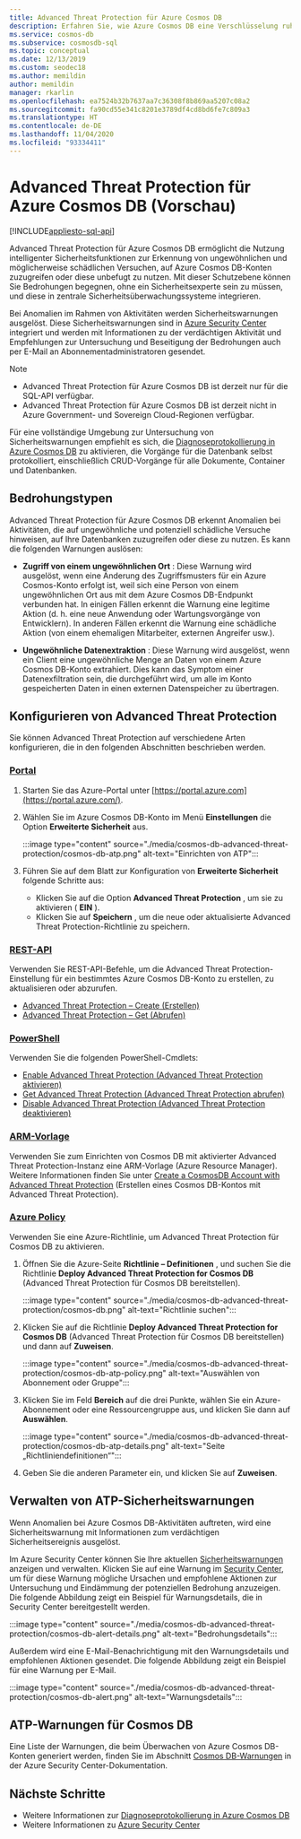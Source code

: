 ```yaml
---
title: Advanced Threat Protection für Azure Cosmos DB
description: Erfahren Sie, wie Azure Cosmos DB eine Verschlüsselung ruhender Daten bereitstellt und wie diese implementiert wird.
ms.service: cosmos-db
ms.subservice: cosmosdb-sql
ms.topic: conceptual
ms.date: 12/13/2019
ms.custom: seodec18
ms.author: memildin
author: memildin
manager: rkarlin
ms.openlocfilehash: ea7524b32b7637aa7c36308f8b869aa5207c08a2
ms.sourcegitcommit: fa90cd55e341c8201e3789df4cd8bd6fe7c809a3
ms.translationtype: HT
ms.contentlocale: de-DE
ms.lasthandoff: 11/04/2020
ms.locfileid: "93334411"
---
```

# <a name="advanced-threat-protection-for-azure-cosmos-db-preview"></a>Advanced Threat Protection für Azure Cosmos DB (Vorschau)
[!INCLUDE[appliesto-sql-api](includes/appliesto-sql-api.md)]

Advanced Threat Protection für Azure Cosmos DB ermöglicht die Nutzung intelligenter Sicherheitsfunktionen zur Erkennung von ungewöhnlichen und möglicherweise schädlichen Versuchen, auf Azure Cosmos DB-Konten zuzugreifen oder diese unbefugt zu nutzen. Mit dieser Schutzebene können Sie Bedrohungen begegnen, ohne ein Sicherheitsexperte sein zu müssen, und diese in zentrale Sicherheitsüberwachungssysteme integrieren.

Bei Anomalien im Rahmen von Aktivitäten werden Sicherheitswarnungen ausgelöst. Diese Sicherheitswarnungen sind in [Azure Security Center](https://azure.microsoft.com/services/security-center/) integriert und werden mit Informationen zu der verdächtigen Aktivität und Empfehlungen zur Untersuchung und Beseitigung der Bedrohungen auch per E-Mail an Abonnementadministratoren gesendet.

> [!NOTE]
>
> * Advanced Threat Protection für Azure Cosmos DB ist derzeit nur für die SQL-API verfügbar.
> * Advanced Threat Protection für Azure Cosmos DB ist derzeit nicht in Azure Government- und Sovereign Cloud-Regionen verfügbar.

Für eine vollständige Umgebung zur Untersuchung von Sicherheitswarnungen empfiehlt es sich, die [Diagnoseprotokollierung in Azure Cosmos DB](./monitor-cosmos-db.md) zu aktivieren, die Vorgänge für die Datenbank selbst protokolliert, einschließlich CRUD-Vorgänge für alle Dokumente, Container und Datenbanken.

## <a name="threat-types"></a>Bedrohungstypen

Advanced Threat Protection für Azure Cosmos DB erkennt Anomalien bei Aktivitäten, die auf ungewöhnliche und potenziell schädliche Versuche hinweisen, auf Ihre Datenbanken zuzugreifen oder diese zu nutzen. Es kann die folgenden Warnungen auslösen:

- **Zugriff von einem ungewöhnlichen Ort** : Diese Warnung wird ausgelöst, wenn eine Änderung des Zugriffsmusters für ein Azure Cosmos-Konto erfolgt ist, weil sich eine Person von einem ungewöhnlichen Ort aus mit dem Azure Cosmos DB-Endpunkt verbunden hat. In einigen Fällen erkennt die Warnung eine legitime Aktion (d. h. eine neue Anwendung oder Wartungsvorgänge von Entwicklern). In anderen Fällen erkennt die Warnung eine schädliche Aktion (von einem ehemaligen Mitarbeiter, externen Angreifer usw.).

- **Ungewöhnliche Datenextraktion** : Diese Warnung wird ausgelöst, wenn ein Client eine ungewöhnliche Menge an Daten von einem Azure Cosmos DB-Konto extrahiert. Dies kann das Symptom einer Datenexfiltration sein, die durchgeführt wird, um alle im Konto gespeicherten Daten in einen externen Datenspeicher zu übertragen.



## <a name="configure-advanced-threat-protection"></a>Konfigurieren von Advanced Threat Protection

Sie können Advanced Threat Protection auf verschiedene Arten konfigurieren, die in den folgenden Abschnitten beschrieben werden.

### <a name="portal"></a>[Portal](#tab/azure-portal)

1. Starten Sie das Azure-Portal unter [https://portal.azure.com](https://portal.azure.com/).

2. Wählen Sie im Azure Cosmos DB-Konto im Menü **Einstellungen** die Option **Erweiterte Sicherheit** aus.

    :::image type="content" source="./media/cosmos-db-advanced-threat-protection/cosmos-db-atp.png" alt-text="Einrichten von ATP":::

3. Führen Sie auf dem Blatt zur Konfiguration von **Erweiterte Sicherheit** folgende Schritte aus:

    * Klicken Sie auf die Option **Advanced Threat Protection** , um sie zu aktivieren ( **EIN** ).
    * Klicken Sie auf **Speichern** , um die neue oder aktualisierte Advanced Threat Protection-Richtlinie zu speichern.   

### <a name="rest-api"></a>[REST-API](#tab/rest-api)

Verwenden Sie REST-API-Befehle, um die Advanced Threat Protection-Einstellung für ein bestimmtes Azure Cosmos DB-Konto zu erstellen, zu aktualisieren oder abzurufen.

* [Advanced Threat Protection – Create (Erstellen)](/rest/api/securitycenter/advancedthreatprotection/create)
* [Advanced Threat Protection – Get (Abrufen)](/rest/api/securitycenter/advancedthreatprotection/get)

### <a name="powershell"></a>[PowerShell](#tab/azure-powershell)

Verwenden Sie die folgenden PowerShell-Cmdlets:

* [Enable Advanced Threat Protection (Advanced Threat Protection aktivieren)](/powershell/module/az.security/enable-azsecurityadvancedthreatprotection?viewFallbackFrom=azps-2.4.0)
* [Get Advanced Threat Protection (Advanced Threat Protection abrufen)](/powershell/module/az.security/get-azsecurityadvancedthreatprotection?viewFallbackFrom=azps-2.4.0)
* [Disable Advanced Threat Protection (Advanced Threat Protection deaktivieren)](/powershell/module/az.security/disable-azsecurityadvancedthreatprotection?viewFallbackFrom=azps-2.4.0)

### <a name="arm-template"></a>[ARM-Vorlage](#tab/arm-template)

Verwenden Sie zum Einrichten von Cosmos DB mit aktivierter Advanced Threat Protection-Instanz eine ARM-Vorlage (Azure Resource Manager).
Weitere Informationen finden Sie unter [Create a CosmosDB Account with Advanced Threat Protection](https://azure.microsoft.com/resources/templates/201-cosmosdb-advanced-threat-protection-create-account/) (Erstellen eines Cosmos DB-Kontos mit Advanced Threat Protection).

### <a name="azure-policy"></a>[Azure Policy](#tab/azure-policy)

Verwenden Sie eine Azure-Richtlinie, um Advanced Threat Protection für Cosmos DB zu aktivieren.

1. Öffnen Sie die Azure-Seite **Richtlinie – Definitionen** , und suchen Sie die Richtlinie **Deploy Advanced Threat Protection for Cosmos DB** (Advanced Threat Protection für Cosmos DB bereitstellen).

    :::image type="content" source="./media/cosmos-db-advanced-threat-protection/cosmos-db.png" alt-text="Richtlinie suchen"::: 

1. Klicken Sie auf die Richtlinie **Deploy Advanced Threat Protection for Cosmos DB** (Advanced Threat Protection für Cosmos DB bereitstellen) und dann auf **Zuweisen**.

    :::image type="content" source="./media/cosmos-db-advanced-threat-protection/cosmos-db-atp-policy.png" alt-text="Auswählen von Abonnement oder Gruppe":::


1. Klicken Sie im Feld **Bereich** auf die drei Punkte, wählen Sie ein Azure-Abonnement oder eine Ressourcengruppe aus, und klicken Sie dann auf **Auswählen**.

    :::image type="content" source="./media/cosmos-db-advanced-threat-protection/cosmos-db-atp-details.png" alt-text="Seite „Richtliniendefinitionen“":::


1. Geben Sie die anderen Parameter ein, und klicken Sie auf **Zuweisen**.




## <a name="manage-atp-security-alerts"></a>Verwalten von ATP-Sicherheitswarnungen

Wenn Anomalien bei Azure Cosmos DB-Aktivitäten auftreten, wird eine Sicherheitswarnung mit Informationen zum verdächtigen Sicherheitsereignis ausgelöst. 

 Im Azure Security Center können Sie Ihre aktuellen [Sicherheitswarnungen ](../security-center/security-center-alerts-overview.md) anzeigen und verwalten.  Klicken Sie auf eine Warnung im [Security Center](https://ms.portal.azure.com/#blade/Microsoft_Azure_Security/SecurityMenuBlade/0), um für diese Warnung mögliche Ursachen und empfohlene Aktionen zur Untersuchung und Eindämmung der potenziellen Bedrohung anzuzeigen. Die folgende Abbildung zeigt ein Beispiel für Warnungsdetails, die in Security Center bereitgestellt werden.

 :::image type="content" source="./media/cosmos-db-advanced-threat-protection/cosmos-db-alert-details.png" alt-text="Bedrohungsdetails":::

Außerdem wird eine E-Mail-Benachrichtigung mit den Warnungsdetails und empfohlenen Aktionen gesendet. Die folgende Abbildung zeigt ein Beispiel für eine Warnung per E-Mail.

 :::image type="content" source="./media/cosmos-db-advanced-threat-protection/cosmos-db-alert.png" alt-text="Warnungsdetails":::

## <a name="cosmos-db-atp-alerts"></a>ATP-Warnungen für Cosmos DB

 Eine Liste der Warnungen, die beim Überwachen von Azure Cosmos DB-Konten generiert werden, finden Sie im Abschnitt [Cosmos DB-Warnungen](../security-center/alerts-reference.md#alerts-azurecosmos) in der Azure Security Center-Dokumentation.

## <a name="next-steps"></a>Nächste Schritte

* Weitere Informationen zur [Diagnoseprotokollierung in Azure Cosmos DB](cosmosdb-monitor-resource-logs.md)
* Weitere Informationen zu [Azure Security Center](../security-center/security-center-introduction.md)